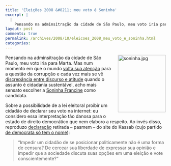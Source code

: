 ```yaml
---
title: 'Eleições 2008 &#8211; meu voto é Soninha'
excerpt: |
  |
    Pensando na adminsitração da cidade de São Paulo, meu voto iria para Marta. Mas num momento em que o mundo volta sua atenção para a questão da corrupção e cada vez mais se vê discrepância entre discurso e atitude quando...
layout: post
comments: true
permalink: /archives/2008/10/eleicoes_2008_meu_voto_e_soninha.html
categories:
---
```

<span class="mt-enclosure mt-enclosure-image"><img alt="soninha.jpg" src="//chester.me/archives/img/soninha.jpg" width="150" height="180" class="mt-image-right" style="float: right; margin: 0 0 20px 20px;" /></span>Pensando na adminsitração da cidade de São Paulo, meu voto iria para Marta. Mas num momento em que o mundo [volta sua atenção][1] para a questão da corrupção e cada vez mais se vê [discrepância entre discurso e atitude][2] quando o assunto é cidadania sustentável, acho mais sensato escolher a [Soninha Francine][3] como candidata.

Sobre a possibilidade de a lei eleitoral proibir um cidadão de declarar seu voto na internet: eu considero essa interpretação tão danosa para o estado de direito democrático que nem elaboro a respeito. Ao invés disso, reproduzo [declaração][4] retirada &#8211; pasmem &#8211; do site do Kassab (cujo partido [de democrata só tem o nome][5]):

> &#8220;Impedir um cidadão de se posicionar politicamente não é uma forma de censura? De cercear sua liberdade de expressar sua opinião e impedir que a sociedade discuta suas opções em uma eleição e vote conscientemente?&#8221;

 [1]: http://www.boingboing.net/2007/06/19/lessig-switches-from.html
 [2]: http://www.metodista.br/maiscidadania/reportagens/pesquisa-revela-a-discrepancia-entre-intencao-e-a-pratica-de-habitos-de-cidadania-e-sustentabilidade/
 [3]: http://pt.wikipedia.org/wiki/Soninha
 [4]: http://www.kassab25.com.br/blog/lei-eleitoral-gera-censura-a-liberdade-de-expressao-dos-cidadaos/
 [5]: http://www.agenciabrasil.gov.br/noticias/2007/03/17/materia.2007-03-17.5421020077/view
